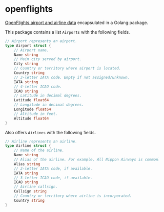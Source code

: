 # openflights

[OpenFlights airport and airline data](https://openflights.org/data.html) encapsulated in a Golang package.

This package contains a list `Airports` with the following fields.

```go
// Airport represents an airport.
type Airport struct {
    // Airport name.
    Name string
    // Main city served by airport.
    City string
    // Country or territory where airport is located.
    Country string
    // 3-letter IATA code. Empty if not assigned/unknown.
    IATA string
    // 4-letter ICAO code.
    ICAO string
    // Latitude in decimal degrees.
    Latitude float64
    // Longitude in decimal degrees.
    Longitude float64
    // Altitude in feet.
    Altitude float64
}
```

Also offers `Airlines` with the following fields.

```go
// Airline represents an airline.
type Airline struct {
    // Name of the airline.
    Name string
    // Alias of the airline. For example, All Nippon Airways is commonly known as "ANA".
    Alias string
    // 2-letter IATA code, if available.
    IATA string
    // 3-letter ICAO code, if available.
    ICAO string
    // Airline callsign.
    Callsign string
    // Country or territory where airline is incorporated.
    Country string
}
```
